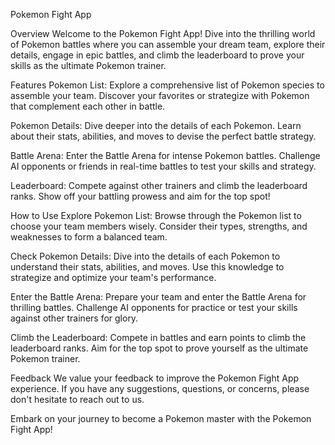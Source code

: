 
Pokemon Fight App

Overview
Welcome to the Pokemon Fight App! Dive into the thrilling world of Pokemon battles where you can assemble your dream team, explore their details, engage in epic battles, and climb the leaderboard to prove your skills as the ultimate Pokemon trainer.

Features
Pokemon List: Explore a comprehensive list of Pokemon species to assemble your team. Discover your favorites or strategize with Pokemon that complement each other in battle.

Pokemon Details: Dive deeper into the details of each Pokemon. Learn about their stats, abilities, and moves to devise the perfect battle strategy.

Battle Arena: Enter the Battle Arena for intense Pokemon battles. Challenge AI opponents or friends in real-time battles to test your skills and strategy.

Leaderboard: Compete against other trainers and climb the leaderboard ranks. Show off your battling prowess and aim for the top spot!

How to Use
Explore Pokemon List: Browse through the Pokemon list to choose your team members wisely. Consider their types, strengths, and weaknesses to form a balanced team.

Check Pokemon Details: Dive into the details of each Pokemon to understand their stats, abilities, and moves. Use this knowledge to strategize and optimize your team's performance.

Enter the Battle Arena: Prepare your team and enter the Battle Arena for thrilling battles. Challenge AI opponents for practice or test your skills against other trainers for glory.

Climb the Leaderboard: Compete in battles and earn points to climb the leaderboard ranks. Aim for the top spot to prove yourself as the ultimate Pokemon trainer.

Feedback
We value your feedback to improve the Pokemon Fight App experience. If you have any suggestions, questions, or concerns, please don't hesitate to reach out to us.

Embark on your journey to become a Pokemon master with the Pokemon Fight App!
